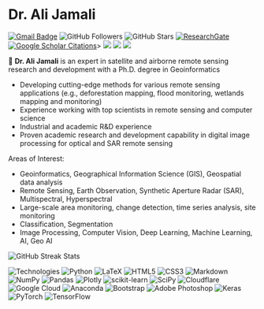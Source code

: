 # Dr. Ali Jamali
[![Gmail Badge](https://img.shields.io/badge/-Gmail-c14438?style=flat-square&logo=Gmail&logoColor=white&link=mailto:aliasghar68@gmail.com)](mailto:ali.jamali.@gmail.com)
![GitHub Followers](https://img.shields.io/github/followers/aj1365?style=social)
![GitHub Stars](https://img.shields.io/github/stars/aj1365?style=social)
[![ResearchGate](https://img.shields.io/badge/Research-Gate-sucess?style=flat&logo=researchgate)](https://www.researchgate.net/profile/Ali-Jamali) 
[![Google Scholar Citations](https://img.shields.io/badge/Google%20Scholar-Citations-blue?style=flat&logo=Google%20Scholar)](https://scholar.google.ca/citations?user=oEhvwm4AAAAJ&hl=en)>
<img src="https://img.shields.io/badge/Focus-Machine%20Learning-brightgreen" />
<img src="https://img.shields.io/badge/Focus-Optimization-brightgreen" />
<img src="https://img.shields.io/badge/Focus-Artificial%20Intelligence-brightgreen" />

🔬 **Dr. Ali Jamali** is an expert in satellite and airborne remote sensing research and development with a Ph.D. degree in Geoinformatics

- Developing cutting-edge methods for various remote sensing applications (e.g., deforestation mapping, flood monitoring, wetlands mapping and monitoring)
- Experience working with top scientists in remote sensing and computer science
- Industrial and academic R&D experience
- Proven academic research and development capability in digital image processing for optical and SAR remote sensing

Areas of Interest:
- Geoinformatics, Geographical Information Science (GIS), Geospatial data analysis
- Remote Sensing, Earth Observation, Synthetic Aperture Radar (SAR), Multispectral, Hyperspectral
- Large-scale area monitoring, change detection, time series analysis, site monitoring
- Classification, Segmentation
- Image Processing, Computer Vision, Deep Learning, Machine Learning, AI, Geo AI



![GitHub Streak Stats](https://github-readme-streak-stats.herokuapp.com/?user=aj1365&theme=vue&hide_border=false)


![Technologies](https://img.shields.io/badge/Haskell-5e5086?style=for-the-badge&logo=haskell&logoColor=white) ![Python](https://img.shields.io/badge/python-3670A0?style=for-the-badge&logo=python&logoColor=ffdd54) ![LaTeX](https://img.shields.io/badge/latex-%23008080.svg?style=for-the-badge&logo=latex&logoColor=white) ![HTML5](https://img.shields.io/badge/html5-%23E34F26.svg?style=for-the-badge&logo=html5&logoColor=white) ![CSS3](https://img.shields.io/badge/css3-%231572B6.svg?style=for-the-badge&logo=css3&logoColor=white) ![Markdown](https://img.shields.io/badge/markdown-%23000000.svg?style=for-the-badge&logo=markdown&logoColor=white) ![NumPy](https://img.shields.io/badge/numpy-%23013243.svg?style=for-the-badge&logo=numpy&logoColor=white) ![Pandas](https://img.shields.io/badge/pandas-%23150458.svg?style=for-the-badge&logo=pandas&logoColor=white) ![Plotly](https://img.shields.io/badge/Plotly-%233F4F75.svg?style=for-the-badge&logo=plotly&logoColor=white) ![scikit-learn](https://img.shields.io/badge/scikit--learn-%23F7931E.svg?style=for-the-badge&logo=scikit-learn&logoColor=white) ![SciPy](https://img.shields.io/badge/SciPy-%230C55A5.svg?style=for-the-badge&logo=scipy&logoColor=%white) ![Cloudflare](https://img.shields.io/badge/Cloudflare-F38020?style=for-the-badge&logo=Cloudflare&logoColor=white) ![Google Cloud](https://img.shields.io/badge/Google%20Cloud-%234285F4.svg?style=for-the-badge&logo=google-cloud&logoColor=white) ![Anaconda](https://img.shields.io/badge/Anaconda-%2344A833.svg?style=for-the-badge&logo=anaconda&logoColor=white) ![Bootstrap](https://img.shields.io/badge/bootstrap-%23563D7C.svg?style=for-the-badge&logo=bootstrap&logoColor=white) ![Adobe Photoshop](https://img.shields.io/badge/adobephotoshop-%2331A8FF.svg?style=for-the-badge&logo=adobephotoshop&logoColor=white) ![Keras](https://img.shields.io/badge/Keras-%23D00000.svg?style=for-the-badge&logo=Keras&logoColor=white) ![PyTorch](https://img.shields.io/badge/PyTorch-%23EE4C2C.svg?style=for-the-badge&logo=PyTorch&logoColor=white) ![TensorFlow](https://img.shields.io/badge/TensorFlow-%23FF6F00.svg?style=for-the-badge&logo=TensorFlow&logoColor=white)
